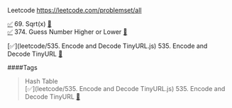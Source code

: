 Leetcode https://leetcode.com/problemset/all

[✅]( ) 69. Sqrt(x) [🔗](https://leetcode.com/problems/sqrtx/description)  
[✅]( ) 374. Guess Number Higher or Lower [🔗](https://leetcode.com/problems/guess-number-higher-or-lower/description)

[✅](leetcode/535. Encode and Decode TinyURL.js) 535. Encode and Decode TinyURL [🔗](https://leetcode.com/problems/encode-and-decode-tinyurl/description/)

####Tags

> Hash Table  
[✅](leetcode/535. Encode and Decode TinyURL.js) 535. Encode and Decode TinyURL [🔗](https://leetcode.com/problems/encode-and-decode-tinyurl/description/)
